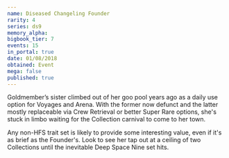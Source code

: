 ```yaml
---
name: Diseased Changeling Founder
rarity: 4
series: ds9
memory_alpha:
bigbook_tier: 7
events: 15
in_portal: true
date: 01/08/2018
obtained: Event
mega: false
published: true
---
```


Goldmember’s sister climbed out of her goo pool years ago as a daily use option for Voyages and Arena. With the former now defunct and the latter mostly replaceable via Crew Retrieval or better Super Rare options, she's stuck in limbo waiting for the Collection carnival to come to her town. 

Any non-HFS trait set is likely to provide some interesting value, even if it's as brief as the Founder's. Look to see her tap out at a ceiling of two Collections until the inevitable Deep Space Nine set hits.
